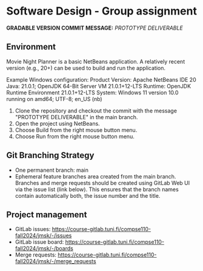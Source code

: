 # Software Design - Group assignment

**GRADABLE VERSION COMMIT MESSAGE:**
*PROTOTYPE DELIVERABLE*

## Environment
Movie Night Planner is a basic NetBeans application. A relatively recent version (e.g., 20+) can be used to build and run the application.

Example Windows configuration:
Product Version: Apache NetBeans IDE 20
Java: 21.0.1; OpenJDK 64-Bit Server VM 21.0.1+12-LTS
Runtime: OpenJDK Runtime Environment 21.0.1+12-LTS
System: Windows 11 version 10.0 running on amd64; UTF-8; en_US (nb)

1. Clone the repository and checkout the commit with the message "PROTOTYPE DELIVERABLE" in the main branch.
2. Open the project using NetBeans.
3. Choose Build from the right mouse button menu.
4. Choose Run from the right mouse button menu.

## Git Branching Strategy
- One permanent branch: main
- Ephemeral feature branches area created from the main branch. Branches and merge requests should be created using GitLab Web UI via the issue list (link below). This ensures that the branch names contain automatically both, the issue number and the title.

## Project management
- GitLab issues: https://course-gitlab.tuni.fi/compse110-fall2024/jmsk/-/issues
- GitLab issue board: https://course-gitlab.tuni.fi/compse110-fall2024/jmsk/-/boards
- Merge requests: https://course-gitlab.tuni.fi/compse110-fall2024/jmsk/-/merge_requests

